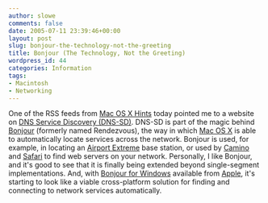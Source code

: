 ```yaml
---
author: slowe
comments: false
date: 2005-07-11 23:39:46+00:00
layout: post
slug: bonjour-the-technology-not-the-greeting
title: Bonjour (The Technology, Not the Greeting)
wordpress_id: 44
categories: Information
tags:
- Macintosh
- Networking
---
```


One of the RSS feeds from [Mac OS X Hints](http://www.macosxhints.com) today pointed me to a website on [DNS Service Discovery (DNS-SD)](http://www.dns-sd.org/). DNS-SD is part of the magic behind [Bonjour](http://www.apple.com/macosx/features/bonjour/) (formerly named Rendezvous), the way in which [Mac OS X](http://www.apple.com/macosx) is able to automatically locate services across the network. Bonjour is used, for example, in locating an [Airport Extreme](http://www.apple.com/airportextreme/) base station, or used by [Camino](http://www.caminobrowser.org) and [Safari](http://www.apple.com/macosx/features/safari/) to find web servers on your network. Personally, I like Bonjour, and it's good to see that it is finally being extended beyond single-segment implementations. And, with [Bonjour for Windows](http://a1408.g.akamai.net/7/1408/9955/20050505/akamai.info.apple.com/Bonjour/061-1768.20050505.BJWdw/BonjourSetup.exe) available from [Apple](http://www.apple.com), it's starting to look like a viable cross-platform solution for finding and connecting to network services automatically.
